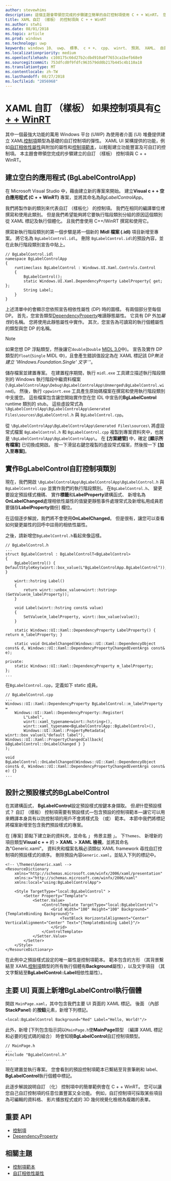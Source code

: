 ```yaml
---
author: stevewhims
description: 這個主題會帶領您完成的步驟建立簡單的自訂控制項使用 C + + WinRT。 您可以建立以建立您自己的豐富功能和可自訂 UI 控制項的以下的資訊。
title: XAML 自訂 （樣板） 的控制項與 C + + WinRT
ms.author: stwhi
ms.date: 08/01/2018
ms.topic: article
ms.prod: windows
ms.technology: uwp
keywords: windows 10、 uwp、 標準、 c + +、 cpp、 winrt、 預測、 XAML、 自訂、 樣板、 控制項
ms.localizationpriority: medium
ms.openlocfilehash: c108175c66d27b2cdbd910a0f7653ca1befb68e9
ms.sourcegitcommit: 753dfcd0f9fdfc963579dd0b217b445c4b110a18
ms.translationtype: MT
ms.contentlocale: zh-TW
ms.lasthandoff: 08/27/2018
ms.locfileid: "2856968"
---
```

# <a name="xaml-custom-templated-controls-with-cwinrtwindowsuwpcpp-and-winrt-apisintro-to-using-cpp-with-winrt"></a>XAML 自訂 （樣板） 如果控制項具有[C + + WinRT](/windows/uwp/cpp-and-winrt-apis/intro-to-using-cpp-with-winrt)

其中一個最強大功能的萬用 Windows 平台 (UWP) 為使用者介面 (UI) 堆疊提供建立 XAML[控制項](/uwp/api/windows.ui.xaml.controls.control)類型為基礎的自訂控制項的彈性。 XAML UI 架構提供的功能，例如[自訂相依性屬性](/windows/uwp/xaml-platform/custom-dependency-properties)與附加的屬性和[控制項範本](/windows/uwp/design/controls-and-patterns/control-templates)，以輕鬆建立功能豐富及可自訂的控制項。 本主題會帶領您完成的步驟建立的自訂 （樣板） 控制項與 C + + WinRT。

## <a name="create-a-blank-app-bglabelcontrolapp"></a>建立空白的應用程式 (BgLabelControlApp)
在 Microsoft Visual Studio 中，藉由建立新的專案來開始。 建立**Visual c + + 空白應用程式 (C + + WinRT)** 專案，並將其命名為*BgLabelControlApp*。

我們將製作新的類別來代表自訂 （樣板化） 的控制項。 我們在相同的編譯單位裡撰寫和使用此類別。 但是我們希望能夠將它要執行階段類別分組的原因這個類別從 XAML 標記及執行個體化。 且我們會使用 C++/WinRT 撰寫和使用它。

撰寫新執行階段類別的第一個步驟是將一個新的 **Midl 檔案 (.idl)** 項目新增至專案。 將它名為 `BgLabelControl.idl`。 刪除 `BgLabelControl.idl`的預設內容，並在此執行階段類別宣告中貼上。

```idl
// BgLabelControl.idl
namespace BgLabelControlApp
{
    runtimeclass BgLabelControl : Windows.UI.Xaml.Controls.Control
    {
        BgLabelControl();
        static Windows.UI.Xaml.DependencyProperty LabelProperty{ get; };
        String Label;
    }
}
```

上述清單中的會顯示您依照宣告相依性屬性 (DP) 時的圖樣。 有兩個部分至每個 DP。 首先，您宣告類型[DependencyProperty](/uwp/api/windows.ui.xaml.dependencyproperty)唯讀靜態屬性。 它具有 DP 外加*屬性*的名稱。 您將使用此靜態屬性中實作。 其次，您宣告為可讀寫的執行個體屬性的類型與您 DP 的名稱。

> [!NOTE]
> 如果您想 DP 浮點類型，然後讓它`double`(`Double` [MIDL 3.0](/uwp/midl-3/)中)。 宣告及實作 DP 類型的`float`(`Single` MIDL 中)，且會產生錯誤值設定為在 XAML 標記該 DP*無法建立 'Windows.Foundation.Single' 文字 '<NUMBER>'*。

儲存檔案並建置專案。 在建置程序期間，執行 `midl.exe` 工具建立描述執行階段類別的 Windows 執行階段中繼資料檔案 (`\BgLabelControlApp\Debug\BgLabelControlApp\Unmerged\BgLabelControl.winmd`)。 然後，執行 `cppwinrt.exe` 工具產生原始碼檔案在撰寫和使用執行階段類別中支援您。 這些檔案包含讓您開始實作您在您 IDL 中宣告的**BgLabelControl** runtime 類別的 stub。 這些虛設常式為 `\BgLabelControlApp\BgLabelControlApp\Generated Files\sources\BgLabelControl.h` 與 `BgLabelControl.cpp`。

從 `\BgLabelControlApp\BgLabelControlApp\Generated Files\sources\` 將虛設常式檔案 `BgLabelControl.h` 和 `BgLabelControl.cpp` 複製到專案資料夾中，也就是 `\BgLabelControlApp\BgLabelControlApp\`。 在 **\[方案總管\]** 中，確定 **\[顯示所有檔案\]** 已切換成開啟。 按一下滑鼠右鍵您複製的虛設常式檔案，然後按一下 **\[加入至專案\]**。

## <a name="implement-the-bglabelcontrol-custom-control-class"></a>實作**BgLabelControl**自訂控制項類別
現在，我們開啟 `\BgLabelControlApp\BgLabelControlApp\BgLabelControl.h` 與 `BgLabelControl.cpp` 並實作我們的執行階段類別。 在`BgLabelControl.h`、 變更要設定預設樣式機碼、 實作**標籤**和**LabelProperty**建構函式、 新增名為**OnLabelChanged**處理相依性屬性的值變更靜態事件處理常式及新增私用成員若要儲存**LabelProperty**備份] 欄位。

在這個逐步解說，我們將不會使用**OnLabelChanged**。 但是很有，讓您可以查看如何變更屬性的回呼中註冊的相依性屬性。

之後，請新增您`BgLabelControl.h`看起來像這樣。

```cppwinrt
// BgLabelControl.h
...
struct BgLabelControl : BgLabelControlT<BgLabelControl>
{
    BgLabelControl() { DefaultStyleKey(winrt::box_value(L"BgLabelControlApp.BgLabelControl")); }

    winrt::hstring Label()
    {
        return winrt::unbox_value<winrt::hstring>(GetValue(m_labelProperty));
    }

    void Label(winrt::hstring const& value)
    {
        SetValue(m_labelProperty, winrt::box_value(value));
    }

    static Windows::UI::Xaml::DependencyProperty LabelProperty() { return m_labelProperty; }

    static void OnLabelChanged(Windows::UI::Xaml::DependencyObject const& d, Windows::UI::Xaml::DependencyPropertyChangedEventArgs const& e);

private:
    static Windows::UI::Xaml::DependencyProperty m_labelProperty;
};
...
```

在`BgLabelControl.cpp`，定義如下 static 成員。

```cppwinrt
// BgLabelControl.cpp
...
Windows::UI::Xaml::DependencyProperty BgLabelControl::m_labelProperty =
    Windows::UI::Xaml::DependencyProperty::Register(
        L"Label",
        winrt::xaml_typename<winrt::hstring>(),
        winrt::xaml_typename<BgLabelControlApp::BgLabelControl>(),
        Windows::UI::Xaml::PropertyMetadata{ winrt::box_value(L"default label"), Windows::UI::Xaml::PropertyChangedCallback{ &BgLabelControl::OnLabelChanged } }
);

void BgLabelControl::OnLabelChanged(Windows::UI::Xaml::DependencyObject const& d, Windows::UI::Xaml::DependencyPropertyChangedEventArgs const& e) {}
...
```

## <a name="design-the-default-style-for-bglabelcontrol"></a>設計之預設樣式的**BgLabelControl**

在其建構函式， **BgLabelControl**設定預設樣式按鍵本身擷取。 但*是*什麼預設樣式？ 自訂 （樣板） 控制項需要有預設樣式&mdash;包含預設的控制項範本&mdash;讓它可以用來轉譯本身具有以防控制項的用戶不會將樣式及 （或） 範本。 本節中我們將標記將檔案新增至包含我們預設樣式的專案。

在 [專案] 節點下建立新的資料夾，並命名 」 佈景主題 」。 下`Themes`、 新增新的項目類型**Visual c + +** 的 > **XAML** > **XAML 檢視**，並將其命名為"Generic.xaml"。 資料夾和檔案名稱必須類似 XAML framework 尋找自訂控制項的預設樣式的順序。 刪除預設內容`Generic.xaml`，並貼入下列的標記中。

```xaml
<!-- \Themes\Generic.xaml -->
<ResourceDictionary
    xmlns="http://schemas.microsoft.com/winfx/2006/xaml/presentation"
    xmlns:x="http://schemas.microsoft.com/winfx/2006/xaml"
    xmlns:local="using:BgLabelControlApp">

    <Style TargetType="local:BgLabelControl" >
        <Setter Property="Template">
            <Setter.Value>
                <ControlTemplate TargetType="local:BgLabelControl">
                    <Grid Width="100" Height="100" Background="{TemplateBinding Background}">
                        <TextBlock HorizontalAlignment="Center" VerticalAlignment="Center" Text="{TemplateBinding Label}"/>
                    </Grid>
                </ControlTemplate>
            </Setter.Value>
        </Setter>
    </Style>
</ResourceDictionary>
```

在此例中之預設樣式設定的唯一屬性是控制項範本。 範本包含的方形 （其背景繫結至 XAML[控制項](/uwp/api/windows.ui.xaml.controls.control)類型的所有執行個體有**Background**屬性），以及文字項目 （其文字繫結至**BgLabelControl::Label**相依性屬性）。

## <a name="add-an-instance-of-bglabelcontrol-to-the-main-ui-page"></a>主要 UI] 頁面上新增**BgLabelControl**執行個體

開啟 `MainPage.xaml`，其中包含我們主要 UI 頁面的 XAML 標記。 後面 （內部**StackPanel**) 的**按鈕**元素，新增下列標記。

```xaml
<local:BgLabelControl Background="Red" Label="Hello, World!"/>
```

此外，新增 [下列包含指示詞以`MainPage.h`使**MainPage**類型 （編譯 XAML 標記和必要的程式碼的組合） 時會知曉**BgLabelControl**自訂控制項類型。

```cppwinrt
// MainPage.h
...
#include "BgLabelControl.h"
...
```

現在建置並執行專案。 您會看到的預設控制項範本已繫結至背景筆刷和 label、 **BgLabelControl**執行個體中標記。

此逐步解說說明自訂 （化） 控制項中的簡單範例會在 C + + WinRT。 您可以讓您自己自訂控制項的任意位置豐富又全功能。 例如，自訂控制項可採取某些項目為可編輯的資料格、 影片播放程式或的 3D 幾何視覺化檢視為複雜的表單。

## <a name="important-apis"></a>重要 API
* [控制項](/uwp/api/windows.ui.xaml.controls.control)
* [DependencyProperty](/uwp/api/windows.ui.xaml.dependencyproperty)

## <a name="related-topics"></a>相關主題
* [控制項範本](/windows/uwp/design/controls-and-patterns/control-templates)
* [自訂相依性屬性](/windows/uwp/xaml-platform/custom-dependency-properties)
